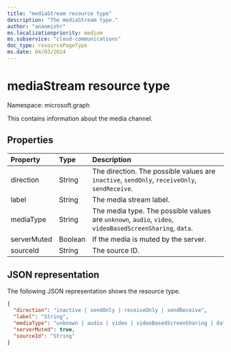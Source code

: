 ```yaml
---
title: "mediaStream resource type"
description: "The mediaStream type."
author: "ananmishr"
ms.localizationpriority: medium
ms.subservice: "cloud-communications"
doc_type: resourcePageType
ms.date: 04/03/2024
---
```


# mediaStream resource type

Namespace: microsoft.graph

This contains information about the media channel.

## Properties

| Property    | Type    | Description                                                                                                   |
| :---------- | :------ | :------------------------------------------------------------------------------------------------------------ |
| direction   | String  | The direction. The possible values are `inactive`, `sendOnly`, `receiveOnly`, `sendReceive`.                  |
| label       | String  | The media stream label.                                                                                       |
| mediaType   | String  | The media type. The possible values are `unknown`, `audio`, `video`, `videoBasedScreenSharing`, `data`.        |
| serverMuted | Boolean | If the media is muted by the server.                                                                          |
| sourceId    | String  | The source ID.                                                                                                |

## JSON representation

The following JSON representation shows the resource type.

<!-- {
  "blockType": "resource",
  "optionalProperties": [
    "serverMuted",
    "label"
  ],
  "@odata.type": "microsoft.graph.mediaStream"
}-->
```json
{
  "direction": "inactive | sendOnly | receiveOnly | sendReceive",
  "label": "String",
  "mediaType": "unknown | audio | video | videoBasedScreenSharing | data",
  "serverMuted": true,
  "sourceId": "String"
}
```

<!-- uuid: 8fcb5dbc-d5aa-4681-8e31-b001d5168d79
2015-10-25 14:57:30 UTC -->
<!--
{
  "type": "#page.annotation",
  "description": "mediaStream resource",
  "keywords": "",
  "section": "documentation",
  "tocPath": "",
  "suppressions": []
}
-->

